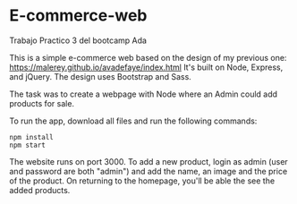 # E-commerce-web
Trabajo Practico 3 del bootcamp Ada 

This is a simple e-commerce web based on the design of my previous one: https://malerey.github.io/avadefaye/index.html
It's built on Node, Express, and jQuery. The design uses Bootstrap and Sass. 

The task was to create a webpage with Node where an Admin could add products for sale. 

To run the app, download all files and run the following commands:

```
npm install
npm start
```

The website runs on port 3000. To add a new product, login as admin (user and password are both "admin") and add the name, an image and the price of the product. 
On returning to the homepage, you'll be able the see the added products. 
